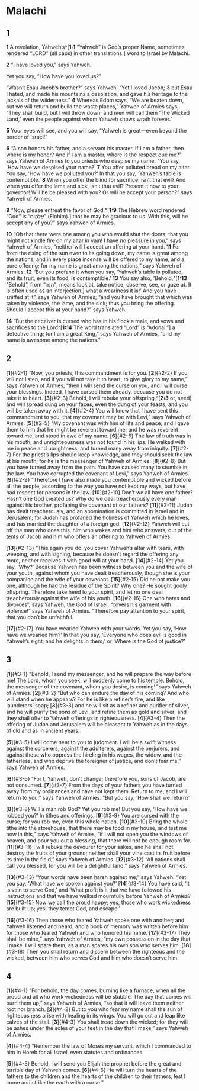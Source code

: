 # Malachi

## 1 
**1** A revelation, Yahweh’s^[**1:1** “Yahweh” is God’s proper Name, sometimes rendered “LORD” (all caps) in other translations.] word to Israel by Malachi. 


**2** “I have loved you,” says Yahweh. 

Yet you say, “How have you loved us?” 

“Wasn’t Esau Jacob’s brother?” says Yahweh, “Yet I loved Jacob; **3** but Esau I hated, and made his mountains a desolation, and gave his heritage to the jackals of the wilderness.” **4** Whereas Edom says, “We are beaten down, but we will return and build the waste places,” Yahweh of Armies says, “They shall build, but I will throw down; and men will call them ‘The Wicked Land,’ even the people against whom Yahweh shows wrath forever.” 

**5** Your eyes will see, and you will say, “Yahweh is great—even beyond the border of Israel!” 

**6** “A son honors his father, and a servant his master. If I am a father, then where is my honor? And if I am a master, where is the respect due me?” says Yahweh of Armies to you priests who despise my name. “You say, ‘How have we despised your name?’ **7** You offer polluted bread on my altar. You say, ‘How have we polluted you?’ In that you say, ‘Yahweh’s table is contemptible.’ **8** When you offer the blind for sacrifice, isn’t that evil? And when you offer the lame and sick, isn’t that evil? Present it now to your governor! Will he be pleased with you? Or will he accept your person?” says Yahweh of Armies. 

**9** “Now, please entreat the favor of God,^[**1:9** The Hebrew word rendered “God” is “אֱלֹהִ֑ים” (Elohim).] that he may be gracious to us. With this, will he accept any of you?” says Yahweh of Armies. 


**10** “Oh that there were one among you who would shut the doors, that you might not kindle fire on my altar in vain! I have no pleasure in you,” says Yahweh of Armies, “neither will I accept an offering at your hand. **11** For from the rising of the sun even to its going down, my name is great among the nations, and in every place incense will be offered to my name, and a pure offering; for my name is great among the nations,” says Yahweh of Armies. **12** “But you profane it when you say, ‘Yahweh’s table is polluted, and its fruit, even its food, is contemptible.’ **13** You say also, ‘Behold,^[**1:13** “Behold”, from “הִנֵּה”, means look at, take notice, observe, see, or gaze at. It is often used as an interjection.] what a weariness it is!’ And you have sniffed at it”, says Yahweh of Armies; “and you have brought that which was taken by violence, the lame, and the sick; thus you bring the offering. Should I accept this at your hand?” says Yahweh. 


**14** “But the deceiver is cursed who has in his flock a male, and vows and sacrifices to the Lord^[**1:14** The word translated “Lord” is “Adonai.”] a defective thing; for I am a great King,” says Yahweh of Armies, “and my name is awesome among the nations.”
 

## 2 
[**1**]{#2-1} “Now, you priests, this commandment is for you. [**2**]{#2-2} If you will not listen, and if you will not take it to heart, to give glory to my name,” says Yahweh of Armies, “then I will send the curse on you, and I will curse your blessings. Indeed, I have cursed them already, because you do not take it to heart. [**3**]{#2-3} Behold, I will rebuke your offspring,^[**2:3** or, seed] and will spread dung on your faces, even the dung of your feasts; and you will be taken away with it. [**4**]{#2-4} You will know that I have sent this commandment to you, that my covenant may be with Levi,” says Yahweh of Armies. [**5**]{#2-5} “My covenant was with him of life and peace; and I gave them to him that he might be reverent toward me; and he was reverent toward me, and stood in awe of my name. [**6**]{#2-6} The law of truth was in his mouth, and unrighteousness was not found in his lips. He walked with me in peace and uprightness, and turned many away from iniquity. [**7**]{#2-7} For the priest’s lips should keep knowledge, and they should seek the law at his mouth; for he is the messenger of Yahweh of Armies. [**8**]{#2-8} But you have turned away from the path. You have caused many to stumble in the law. You have corrupted the covenant of Levi,” says Yahweh of Armies. [**9**]{#2-9} “Therefore I have also made you contemptible and wicked before all the people, according to the way you have not kept my ways, but have had respect for persons in the law. [**10**]{#2-10} Don’t we all have one father? Hasn’t one God created us? Why do we deal treacherously every man against his brother, profaning the covenant of our fathers? [**11**]{#2-11} Judah has dealt treacherously, and an abomination is committed in Israel and in Jerusalem; for Judah has profaned the holiness of Yahweh which he loves, and has married the daughter of a foreign god. [**12**]{#2-12} Yahweh will cut off the man who does this, him who wakes and him who answers, out of the tents of Jacob and him who offers an offering to Yahweh of Armies. 


[**13**]{#2-13} “This again you do: you cover Yahweh’s altar with tears, with weeping, and with sighing, because he doesn’t regard the offering any more, neither receives it with good will at your hand. [**14**]{#2-14} Yet you say, ‘Why?’ Because Yahweh has been witness between you and the wife of your youth, against whom you have dealt treacherously, though she is your companion and the wife of your covenant. [**15**]{#2-15} Did he not make you one, although he had the residue of the Spirit? Why one? He sought godly offspring. Therefore take heed to your spirit, and let no one deal treacherously against the wife of his youth. [**16**]{#2-16} One who hates and divorces”, says Yahweh, the God of Israel, “covers his garment with violence!” says Yahweh of Armies. “Therefore pay attention to your spirit, that you don’t be unfaithful. 

[**17**]{#2-17} You have wearied Yahweh with your words. Yet you say, ‘How have we wearied him?’ In that you say, ‘Everyone who does evil is good in Yahweh’s sight, and he delights in them;’ or ‘Where is the God of justice?’ 

## 3 
[**1**]{#3-1} “Behold, I send my messenger, and he will prepare the way before me! The Lord, whom you seek, will suddenly come to his temple. Behold, the messenger of the covenant, whom you desire, is coming!” says Yahweh of Armies. [**2**]{#3-2} “But who can endure the day of his coming? And who will stand when he appears? For he is like a refiner’s fire, and like launderers’ soap; [**3**]{#3-3} and he will sit as a refiner and purifier of silver, and he will purify the sons of Levi, and refine them as gold and silver; and they shall offer to Yahweh offerings in righteousness. [**4**]{#3-4} Then the offering of Judah and Jerusalem will be pleasant to Yahweh as in the days of old and as in ancient years. 

[**5**]{#3-5} I will come near to you to judgment. I will be a swift witness against the sorcerers, against the adulterers, against the perjurers, and against those who oppress the hireling in his wages, the widow, and the fatherless, and who deprive the foreigner of justice, and don’t fear me,” says Yahweh of Armies. 

[**6**]{#3-6} “For I, Yahweh, don’t change; therefore you, sons of Jacob, are not consumed. [**7**]{#3-7} From the days of your fathers you have turned away from my ordinances and have not kept them. Return to me, and I will return to you,” says Yahweh of Armies. “But you say, ‘How shall we return?’ 

[**8**]{#3-8} Will a man rob God? Yet you rob me! But you say, ‘How have we robbed you?’ In tithes and offerings. [**9**]{#3-9} You are cursed with the curse; for you rob me, even this whole nation. [**10**]{#3-10} Bring the whole tithe into the storehouse, that there may be food in my house, and test me now in this,” says Yahweh of Armies, “if I will not open you the windows of heaven, and pour you out a blessing, that there will not be enough room for. [**11**]{#3-11} I will rebuke the devourer for your sakes, and he shall not destroy the fruits of your ground; neither shall your vine cast its fruit before its time in the field,” says Yahweh of Armies. [**12**]{#3-12} “All nations shall call you blessed, for you will be a delightful land,” says Yahweh of Armies. 

[**13**]{#3-13} “Your words have been harsh against me,” says Yahweh. “Yet you say, ‘What have we spoken against you?’ [**14**]{#3-14} You have said, ‘It is vain to serve God,’ and ‘What profit is it that we have followed his instructions and that we have walked mournfully before Yahweh of Armies? [**15**]{#3-15} Now we call the proud happy; yes, those who work wickedness are built up; yes, they tempt God, and escape.’ 

[**16**]{#3-16} Then those who feared Yahweh spoke one with another; and Yahweh listened and heard, and a book of memory was written before him for those who feared Yahweh and who honored his name. [**17**]{#3-17} They shall be mine,” says Yahweh of Armies, “my own possession in the day that I make. I will spare them, as a man spares his own son who serves him. [**18**]{#3-18} Then you shall return and discern between the righteous and the wicked, between him who serves God and him who doesn’t serve him. 

## 4 
[**1**]{#4-1} “For behold, the day comes, burning like a furnace, when all the proud and all who work wickedness will be stubble. The day that comes will burn them up,” says Yahweh of Armies, “so that it will leave them neither root nor branch. [**2**]{#4-2} But to you who fear my name shall the sun of righteousness arise with healing in its wings. You will go out and leap like calves of the stall. [**3**]{#4-3} You shall tread down the wicked; for they will be ashes under the soles of your feet in the day that I make,” says Yahweh of Armies. 

[**4**]{#4-4} “Remember the law of Moses my servant, which I commanded to him in Horeb for all Israel, even statutes and ordinances. 

[**5**]{#4-5} Behold, I will send you Elijah the prophet before the great and terrible day of Yahweh comes. [**6**]{#4-6} He will turn the hearts of the fathers to the children and the hearts of the children to their fathers, lest I come and strike the earth with a curse.” 